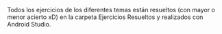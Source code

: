 
Todos los ejercicios de los diferentes temas están resueltos (con mayor o menor acierto xD) en la carpeta Ejercicios Resueltos y realizados con Android Studio.
